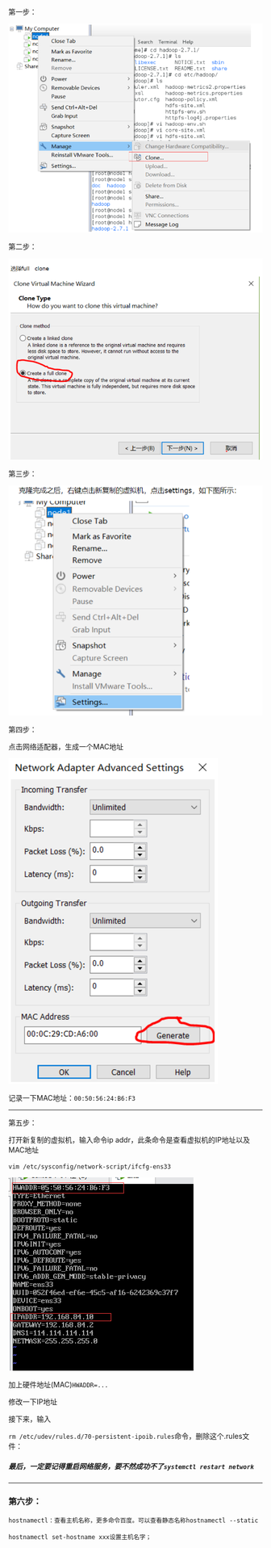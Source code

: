第一步：

![image-20200326150851076](13.虚拟机克隆.assets/image-20200326150851076.png)



第二步：

![image-20200326150903142](13.虚拟机克隆.assets/image-20200326150903142.png)



第三步：

![](13.虚拟机克隆.assets/image-20200326150939137.png)

第四步：

点击网络适配器，生成一个MAC地址

![image-20200326151016272](13.虚拟机克隆.assets/image-20200326151016272.png)

记录一下MAC地址：`00:50:56:24:B6:F3`

---

第五步：

打开新复制的虚拟机，输入命令ip addr，此条命令是查看虚拟机的IP地址以及MAC地址

`vim /etc/sysconfig/network-script/ifcfg-ens33`

![image-20200326153726849](13.虚拟机克隆.assets/image-20200326153726849.png)

加上硬件地址(MAC)`HWADDR=...`

修改一下IP地址

接下来，输入

`rm /etc/udev/rules.d/70-persistent-ipoib.rules`命令，删除这个.rules文件：

##### 最后，一定要记得重启网络服务，要不然成功不了`systemctl restart network`

---

### 第六步：



```shell
hostnamectl：查看主机名称，更多命令百度。可以查看静态名称hostnamectl --static

hostnamectl set-hostname xxx设置主机名字；

```

